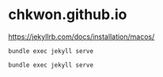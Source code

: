 # chkwon.github.io


https://jekyllrb.com/docs/installation/macos/


```
bundle exec jekyll serve
```
```
bundle exec jekyll serve
```
